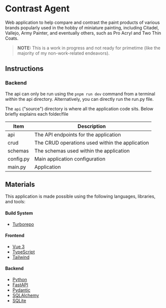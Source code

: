 # Contrast Agent

Web application to help compare and contrast the paint products of various brands popularly used in the hobby of miniature painting, including Citadel, Vallejo, Army Painter, and eventually others, such as Pro Acryl and Two Thin Coats.

> **NOTE:** This is a work in progress and not ready for primetime (like the majority of my non-work-related endeavors).

## Instructions

### Backend

The api can only be run using the `pnpm run dev` command from a terminal _within_ the api directory. Alternatively, you can directly run the run.py file.

The `api` ("source") directory is where all the application code sits. Below briefly explains each folder/file

| Item      | Description                                     |
| --------- | ----------------------------------------------- |
| api       | The API endpoints for the application           |
| crud      | The CRUD operations used within the application |
| schemas   | The schemas used within the application         |
| config.py | Main application configuration                  |
| main.py   | Application                                     |

## Materials

This application is made possible using the following languages, libraries, and tools:

#### Build System

- [Turborepo](https://turbo.build/repo/docs)

#### Frontend

- [Vue 3](https://vuejs.org)
- [TypeScript](https://www.typescriptlang.org/)
- [Tailwind](https://tailwindcss.com)

#### Backend

- [Python](https://www.python.org)
- [FastAPI](https://fastapi.tiangolo.com)
- [Pydantic](https://docs.pydantic.dev)
- [SQLAlchemy](https://www.sqlalchemy.org)
- [SQLite](https://www.sqlite.org)
